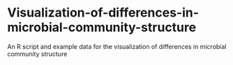 # Visualization-of-differences-in-microbial-community-structure
An R script and example data for the visualization of differences in microbial community structure
